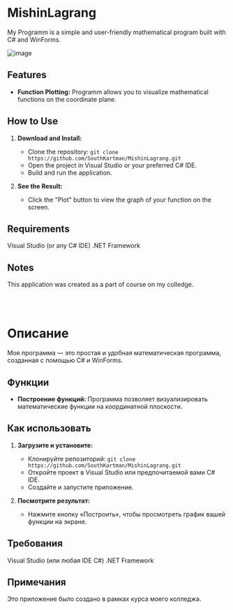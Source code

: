 # MishinLagrang

My Programm is a simple and user-friendly mathematical program built with C# and WinForms.

![image](https://github.com/SouthKartman/MishinLagrang/assets/93534577/4d95fc79-daef-4e65-984b-a0d9e668982b)

## Features

- **Function Plotting:** Programm allows you to visualize mathematical functions on the coordinate plane.

## How to Use

1. **Download and Install:**
   - Clone the repository: `git clone https://github.com/SouthKartman/MishinLagrang.git`
   - Open the project in Visual Studio or your preferred C# IDE.
   - Build and run the application.


2. **See the Result:**
   - Click the "Plot" button to view the graph of your function on the screen.

## Requirements
Visual Studio (or any C# IDE)
.NET Framework


## Notes
This application was created as a part of course on my colledge.

<br><br>

# Описание

Моя программа — это простая и удобная математическая программа, созданная с помощью C# и WinForms.


## Функции

- **Построение функций:** Программа позволяет визуализировать математические функции на координатной плоскости.

## Как использовать

1. **Загрузите и установите:**
    - Клонируйте репозиторий: `git clone https://github.com/SouthKartman/MishinLagrang.git`
    - Откройте проект в Visual Studio или предпочитаемой вами C# IDE.
    - Создайте и запустите приложение.


2. **Посмотрите результат:**
    - Нажмите кнопку «Построить», чтобы просмотреть график вашей функции на экране.

## Требования
Visual Studio (или любая IDE C#)
.NET Framework


## Примечания
Это приложение было создано в рамках курса моего колледжа.
